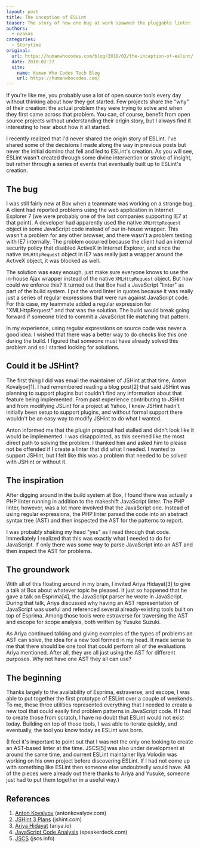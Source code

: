 ```yaml
---
layout: post
title: The inception of ESLint
teaser: The story of how one bug at work spawned the pluggable linter.
authors:
  - nzakas
categories:
  - Storytime
original:
  url: https://humanwhocodes.com/blog/2018/02/the-inception-of-eslint/
  date: 2018-02-27
  site:
    name: Human Who Codes Tech Blog
    url: https://humanwhocodes.com/
---
```


If you're like me, you probably use a lot of open source tools every day without thinking about how they got started. Few projects share the "why" of their creation: the actual problem they were trying to solve and when they first came across that problem. You can, of course, benefit from open source projects without understanding their origin story, but I always find it interesting to hear about how it all started.

I recently realized that I'd never shared the origin story of ESLint. I've shared some of the decisions I made along the way in previous posts but never the initial domino that fell and led to ESLint's creation. As you will see, ESLint wasn't created through some divine intervention or stroke of insight, but rather through a series of events that eventually built up to ESLint's creation.

## The bug

I was still fairly new at Box when a teammate was working on a strange bug. A client had reported problems using the web application in Internet Explorer 7 (we were probably one of the last companies supporting IE7 at that point). A developer had apparently used the native `XMLHttpRequest` object in some JavaScript code instead of our in-house wrapper. This wasn't a problem for any other browser, and there wasn't a problem testing with IE7 internally. The problem occurred because the client had an internal security policy that disabled ActiveX in Internet Explorer, and since the native `XMLHttpRequest` object in IE7 was really just a wrapper around the ActiveX object, it was blocked as well.

The solution was easy enough, just make sure everyone knows to use the in-house Ajax wrapper instead of the native `XMLHttpRequest` object. But how could we enforce this? It turned out that Box had a JavaScript "linter" as part of the build system. I put the word linter in quotes because it was really just a series of regular expressions that were run against JavaScript code. For this case, my teammate added a regular expression for "XMLHttpRequest" and that was the solution. The build would break going forward if someone tried to commit a JavaScript file matching that pattern.

In my experience, using regular expressions on source code was never a good idea. I wished that there was a better way to do checks like this one during the build. I figured that someone must have already solved this problem and so I started looking for solutions.

## Could it be JSHint?

The first thing I did was email the maintainer of JSHint at that time, Anton Kovalyov[1]. I had remembered reading a blog post[2] that said JSHint was planning to support plugins but couldn't find any information about that feature being implemented. From past experience contributing to JSHint and from modifying JSLint for a project at Yahoo, I knew JSHint hadn't initially been setup to support plugins, and without formal support there wouldn't be an easy way to modify JSHint to do what I wanted.

Anton informed me that the plugin proposal had stalled and didn't look like it would be implemented. I was disappointed, as this seemed like the most direct path to solving the problem. I thanked him and asked him to please not be offended if I create a linter that did what I needed. I wanted to support JSHint, but I felt like this was a problem that needed to be solved with JSHint or without it.

## The inspiration

After digging around in the build system at Box, I found there was actually a PHP linter running in addition to the makeshift JavaScript linter. The PHP linter, however, was a lot more involved that the JavaScript one. Instead of using regular expressions, the PHP linter parsed the code into an abstract syntax tree (AST) and then inspected the AST for the patterns to report.

I was probably shaking my head "yes" as I read through that code. Immediately I realized that this was exactly what I needed to do for JavaScript. If only there was some way to parse JavaScript into an AST and then inspect the AST for problems.

## The groundwork

With all of this floating around in my brain, I invited Ariya Hidayat[3] to give a talk at Box about whatever topic he pleased. It just so happened that he gave a talk on Esprima[4], the JavaScript parser he wrote in JavaScript. During that talk, Ariya discussed why having an AST representation of JavaScript was useful and referenced several already-existing tools built on top of Esprima. Among those tools were estraverse for traversing the AST and escope for scope analysis, both written by Yusuke Suzuki.

As Ariya continued talking and giving examples of the types of problems an AST can solve, the idea for a new tool formed in my head. It made sense to me that there should be one tool that could perform all of the evaluations Ariya mentioned. After all, they are all just using the AST for different purposes. Why not have one AST they all can use?

## The beginning

Thanks largely to the availability of Esprima, estraverse, and escope, I was able to put together the first prototype of ESLint over a couple of weekends. To me, these three utilities represented everything that I needed to create a new tool that could easily find problem patterns in JavaScript code. If I had to create those from scratch, I have no doubt that ESLint would not exist today. Building on top of those tools, I was able to iterate quickly, and eventually, the tool you know today as ESLint was born.

(I feel it's important to point out that I was not the only one looking to create an AST-based linter at the time. JSCS[5] was also under development at around the same time, and current ESLint maintainer Ilya Volodin was working on his own project before discovering ESLint. If I had not come up with something like ESLint then someone else undoubtedly would have. All of the pieces were already out there thanks to Ariya and Yusuke, someone just had to put them together in a useful way.)


## References

1. [Anton Kovalyov](https://www.antonkovalyov.com/) (antonkovalyov.com)
1. [JSHint 3 Plans](http://jshint.com/blog/jshint-3-plans/) (jshint.com)
1. [Ariya Hidayat](https://ariya.io) (ariya.io)
1. [JavaScript Code Analysis](https://speakerdeck.com/ariya/javascript-code-analysis) (speakerdeck.com)
1. [JSCS](http://jscs.info/) (jscs.info)
